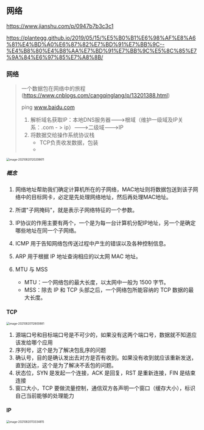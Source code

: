 ## 网络

https://www.jianshu.com/p/0947b7b3c3c1

https://plantegg.github.io/2019/05/15/%E5%B0%B1%E6%98%AF%E8%A6%81%E4%BD%A0%E6%87%82%E7%BD%91%E7%BB%9C--%E4%B8%80%E4%B8%AA%E7%BD%91%E7%BB%9C%E5%8C%85%E7%9A%84%E6%97%85%E7%A8%8B/

### 网络

> 一个数据包在网络中的旅程(https://www.cnblogs.com/cangqinglang/p/13201388.html)
>
> ping www.baidu.com
>
> 1. 解析域名获取IP：本地DNS服务器--->根域（维护一级域及IP关系：.com - > ip）--->二级域--->IP
> 2. 将数据交给操作系统协议栈
>    - TCP负责收发数据，包装
>    - 

<img src="/Users/eleme/Library/Application Support/typora-user-images/image-20210820120208611.png" alt="image-20210820120208611" style="zoom:50%;" />

##### 概念

1. 网络地址帮助我们确定计算机所在的子网络，MAC地址则将数据包送到该子网络中的目标网卡，必定是先处理网络地址，然后再处理MAC地址。

2. 所谓"子网掩码"，就是表示子网络特征的一个参数。
3. IP协议的作用主要有两个，一个是为每一台计算机分配IP地址，另一个是确定哪些地址在同一个子网络。
4. ICMP 用于告知网络包传送过程中产生的错误以及各种控制信息。
5. ARP 用于根据 IP 地址查询相应的以太网 MAC 地址。
6. MTU 与 MSS
   - MTU：一个网络包的最大长度，以太网中一般为 1500 字节。
   - MSS：除去 IP 和 TCP 头部之后，一个网络包所能容纳的 TCP 数据的最大长度。



#### TCP

<img src="/Users/eleme/Library/Application Support/typora-user-images/image-20210820112600881.png" alt="image-20210820112600881" style="zoom:50%;" />

1. 源端口号和目标端口号是不可少的，如果没有这两个端口号，数据就不知道应该发给哪个应用
2. 序列号，这个是为了解决包乱序的问题
3. 确认号，目的是确认发出去对方是否有收到。如果没有收到就应该重新发送，直到送达，这个是为了解决不丢包的问题。
4. 状态位，SYN 是发起一个连接，ACK 是回复，RST 是重新连接，FIN 是结束连接
5. 窗口大小，TCP 要做流量控制，通信双方各声明一个窗口（缓存大小），标识自己当前能够的处理能力



#### IP

<img src="/Users/eleme/Library/Application Support/typora-user-images/image-20210820113334815.png" alt="image-20210820113334815" style="zoom:50%;" />





